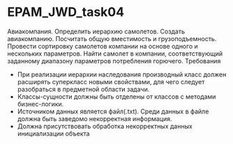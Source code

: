 # EPAM_JWD_task04
Авиакомпания. 
Определить иерархию самолетов. Создать авиакомпанию. Посчитать общую вместимость и грузоподъемность. 
Провести сортировку самолетов компании на основе одного и нескольких параметров. 
Найти самолет в компании, соответствующий заданному диапазону параметров потребления горючего.
Требования
- При реализации иерархии наследования производный класс должен расширять суперкласс новыми свойствами, для чего следует разобраться в предметной области задачи. 
- Классы-сущности должны быть отделены от классов с методами бизнес-логики.
-	Источником данных является файл(.txt). Среди данных в файле должна быть заведомо некорректная информация. 
- Должна присутствовать обработка некорректных данных инициализации объекта
